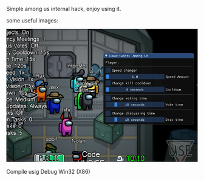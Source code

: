 Simple among us internal hack, enjoy using it.

some useful images:

![Test Image 1](https://github.com/byyyxd/among-us/blob/main/1.png)

Compile usig Debug Win32 (X86)
